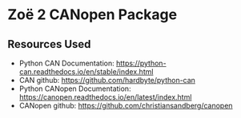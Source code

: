Zoë 2 CANopen Package
==================


Resources Used
------------------
- Python CAN Documentation: https://python-can.readthedocs.io/en/stable/index.html
- CAN github: https://github.com/hardbyte/python-can
- Python CANopen Documentation: https://canopen.readthedocs.io/en/latest/index.html
- CANopen github: https://github.com/christiansandberg/canopen
